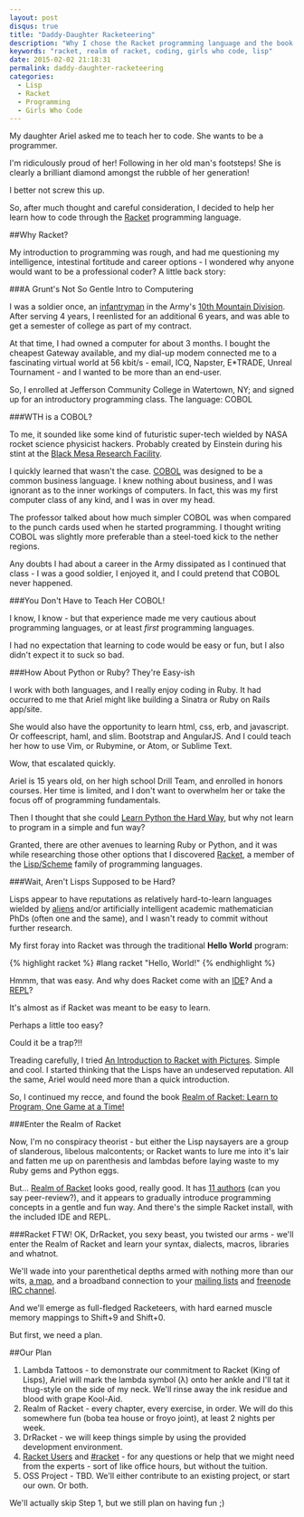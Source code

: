 ```yaml
---
layout: post
disqus: true
title: "Daddy-Daughter Racketeering"
description: "Why I chose the Racket programming language and the book Realm of Racket to teach my daughter to code."
keywords: "racket, realm of racket, coding, girls who code, lisp"
date: 2015-02-02 21:18:31
permalink: daddy-daughter-racketeering
categories:
  - Lisp
  - Racket
  - Programming
  - Girls Who Code
---
```


My daughter Ariel asked me to teach her to code. She wants to be a programmer.

I'm ridiculously proud of her! Following in her old man's footsteps! She is clearly a brilliant diamond amongst the rubble of her generation!

I better not screw this up.

So, after much thought and careful consideration, I decided to help her learn how to code through the [Racket](http://racket-lang.org) programming language.

##Why Racket?

My introduction to programming was rough, and had me questioning my intelligence, intestinal fortitude and career options - I wondered why anyone would want to be a professional coder? A little back story:

###A Grunt's Not So Gentle Intro to Computering

I was a soldier once, an [infantryman](http://en.wikipedia.org/wiki/Infantry) in the Army's [10th Mountain Division](http://en.wikipedia.org/wiki/10th_Mountain_Division_(United_States)). After serving 4 years, I reenlisted for an additional 6 years, and was able to get a semester of college as part of my contract.

At that time, I had owned a computer for about 3 months. I bought the cheapest Gateway available, and my dial-up modem connected me to a fascinating virtual world at 56 kbit/s - email, ICQ, Napster, E*TRADE, Unreal Tournament - and I wanted to be more than an end-user.

So, I enrolled at Jefferson Community College in Watertown, NY; and signed up for an introductory programming class. The language: COBOL

###WTH is a COBOL?

To me, it sounded like some kind of futuristic super-tech wielded by NASA rocket science physicist hackers. Probably created by Einstein during his stint at the [Black Mesa Research Facility](http://half-life.wikia.com/wiki/Black_Mesa_Research_Facility).

I quickly learned that wasn't the case. [COBOL](http://en.wikipedia.org/wiki/COBOL) was designed to be a common business language. I knew nothing about business, and I was ignorant as to the inner workings of computers. In fact, this was my first computer class of any kind, and I was in over my head.

The professor talked about how much simpler COBOL was when compared to the punch cards used when he started programming. I thought writing COBOL was slightly more preferable than a steel-toed kick to the nether regions.

Any doubts I had about a career in the Army dissipated as I continued that class - I was a good soldier, I enjoyed it, and I could pretend that COBOL never happened.

###You Don't Have to Teach Her COBOL!

I know, I know - but that experience made me very cautious about programming languages, or at least *first* programming languages.

I had no expectation that learning to code would be easy or fun, but I also didn't expect it to suck so bad.

###How About Python or Ruby? They're Easy-ish

I work with both languages, and I really enjoy coding in Ruby. It had occurred to me that Ariel might like building a Sinatra or Ruby on Rails app/site.

She would also have the opportunity to learn html, css, erb, and javascript. Or coffeescript, haml, and slim. Bootstrap and AngularJS. And I could teach her how to use Vim, or Rubymine, or Atom, or Sublime Text.

Wow, that escalated quickly.

Ariel is 15 years old, on her high school Drill Team, and enrolled in honors courses. Her time is limited, and I don't want to overwhelm her or take the focus off of programming fundamentals.

Then I thought that she could [Learn Python the Hard Way](http://learnpythonthehardway.org), but why not learn to program in a simple and fun way?

Granted, there are other avenues to learning Ruby or Python, and it was while researching those other options that I discovered [Racket](http://racket-lang.org), a member of the [Lisp/Scheme](http://en.wikipedia.org/wiki/Lisp_(programming_language)) family of programming languages.

###Wait, Aren't Lisps Supposed to be Hard?

Lisps appear to have reputations as relatively hard-to-learn languages wielded by [aliens](http://lispers.org) and/or artificially intelligent academic mathematician PhDs (often one and the same), and I wasn't ready to commit without further research.

My first foray into Racket was through the traditional **Hello World** program:

{% highlight racket %}
#lang racket
"Hello, World!"
{% endhighlight %}

Hmmm, that was easy. And why does Racket come with an [IDE](http://en.wikipedia.org/wiki/Racket_(programming_language)#DrRacket_IDE)? And a [REPL](http://en.wikipedia.org/wiki/Read–eval–print_loop)?

It's almost as if Racket was meant to be easy to learn.

Perhaps a little too easy?

Could it be a trap?!!

Treading carefully, I tried [An Introduction to Racket with Pictures](http://docs.racket-lang.org/quick/). Simple and cool. I started thinking that the Lisps have an undeserved reputation. All the same, Ariel would need more than a quick introduction.

So, I continued my recce, and found the book [Realm of Racket: Learn to Program, One Game at a Time!](http://www.amazon.com/Realm-Racket-Learn-Program-Game/dp/1593274912/)

###Enter the Realm of Racket

Now, I'm no conspiracy theorist - but either the Lisp naysayers are a group of slanderous, libelous malcontents; or Racket wants to lure me into it's lair and fatten me up on parenthesis and lambdas before laying waste to my Ruby gems and Python eggs.

But... [Realm of Racket](http://realmofracket.com) looks good, really good. It has [11 authors](http://realmofracket.com/about.html) (can you say peer-review?), and it appears to gradually introduce programming concepts in a gentle and fun way. And there's the simple Racket install, with the included IDE and REPL.

###Racket FTW!
OK, DrRacket, you sexy beast, you twisted our arms - we'll enter the Realm of Racket and learn your syntax, dialects, macros, libraries and whatnot.

We'll wade into your parenthetical depths armed with nothing more than our wits, [a map](http://www.nostarch.com/realmofracket.htm), and a broadband connection to your [mailing lists](http://lists.racket-lang.org) and [freenode IRC channel](http://racket-lang.org/irc-chat.html).

And we'll emerge as full-fledged Racketeers, with hard earned muscle memory mappings to Shift+9 and Shift+0.

But first, we need a plan.

##Our Plan

1.	Lambda Tattoos - to demonstrate our commitment to Racket (King of Lisps), Ariel will mark the lambda symbol (λ) onto her ankle and I'll tat it thug-style on the side of my neck. We'll rinse away the ink residue and blood with grape Kool-Aid.
2.	Realm of Racket - every chapter, every exercise, in order. We will do this somewhere fun (boba tea house or froyo joint), at least 2 nights per week.
3. DrRacket - we will keep things simple by using the provided development environment.
4.  [Racket Users](http://lists.racket-lang.org/users/) and [#racket](http://racket-lang.org/irc-chat.html) - for any questions or help that we might need from the experts - sort of like office hours, but without the tuition.
5.	OSS Project - TBD. We'll either contribute to an existing project, or start our own. Or both.

We'll actually skip Step 1, but we still plan on having fun ;)
